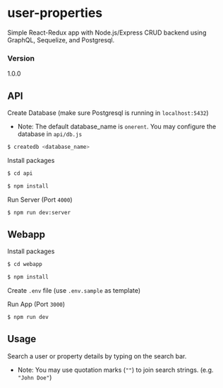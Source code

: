 # user-properties

Simple React-Redux app with Node.js/Express CRUD backend using GraphQL, Sequelize, and Postgresql.

### Version
1.0.0

## API

Create Database (make sure Postgresql is running in `localhost:5432`)
* Note: The default database_name is `onerent`. You may configure the database in `api/db.js`

```bash
$ createdb <database_name>
```

Install packages

```bash
$ cd api
```

```bash
$ npm install
```

Run Server (Port `4000`)

```bash
$ npm run dev:server
```

## Webapp

Install packages

```bash
$ cd webapp
```

```bash
$ npm install
```

Create `.env` file (use `.env.sample` as template)

Run App (Port `3000`)

```bash
$ npm run dev
```

## Usage

Search a user or property details by typing on the search bar. 
* Note: You may use quotation marks (`""`) to join search strings. (e.g. `"John Doe"`)